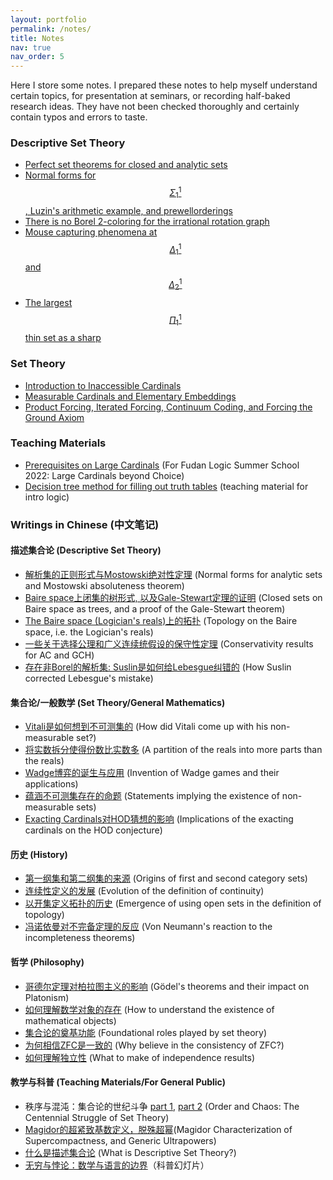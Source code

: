 ```yaml
---
layout: portfolio
permalink: /notes/
title: Notes
nav: true
nav_order: 5
---
```


Here I store some notes. I prepared these notes to help myself understand certain topics, for presentation at seminars, or recording half-baked research ideas. They have not been checked thoroughly and certainly contain typos and errors to taste. 

### Descriptive Set Theory
- [Perfect set theorems for closed and analytic sets](April_13_2023_Perfect_set_theorems_LPS206.pdf)
- [Normal forms for $$\Sigma^1_1$$, Luzin's arithmetic example, and prewellorderings](Nov_22_2022_Sigma11_normal_form_norms_prewellorderings.pdf)
- [There is no Borel 2-coloring for the irrational rotation graph](no_borel_2_coloring.pdf)
- [Mouse capturing phenomena at $$\Delta^1_1$$ and $$\Delta^1_2$$](mouse_set_capturing.pdf)
- [The largest $$\Pi^1_1$$ thin set as a sharp](largest_thin_set_as_a_sharp.pdf)


### Set Theory
- [Introduction to Inaccessible Cardinals](intro_to_inaccessibility.pdf)
- [Measurable Cardinals and Elementary Embeddings](Measurable_Cardinal_Elem_Emb.pdf)
- [Product Forcing, Iterated Forcing, Continuum Coding, and Forcing the Ground Axiom](forcing_ground_axiom.pdf)

### Teaching Materials
- [Prerequisites on Large Cardinals](Fudan_Summer_2022_Prereq.pdf) (For Fudan Logic Summer School 2022: Large Cardinals beyond Choice) 
- [Decision tree method for filling out truth tables](LPS30_decision_tree.pdf) (teaching material for intro logic)


### Writings in Chinese (中文笔记)


#### 描述集合论 (Descriptive Set Theory)

- [解析集的正则形式与Mostowski绝对性定理](https://zhuanlan.zhihu.com/p/674023670) (Normal forms for analytic sets and Mostowski absoluteness theorem)
- [Baire space上闭集的树形式, 以及Gale-Stewart定理的证明](https://zhuanlan.zhihu.com/p/343380697) (Closed sets on Baire space as trees, and a proof of the Gale-Stewart theorem)
- [The Baire space (Logician's reals)上的拓扑](https://zhuanlan.zhihu.com/p/274275990) (Topology on the Baire space, i.e. the Logician's reals)
- [一些关于选择公理和广义连续统假设的保守性定理](https://zhuanlan.zhihu.com/p/673567584) (Conservativity results for AC and GCH)
- [存在非Borel的解析集: Suslin是如何给Lebesgue纠错的](https://zhuanlan.zhihu.com/p/449221076) (How Suslin corrected Lebesgue's mistake)

#### 集合论/一般数学 (Set Theory/General Mathematics)

- [Vitali是如何想到不可测集的](https://www.zhihu.com/question/497629154/answer/3276037526) (How did Vitali come up with his non-measurable set?)
- [将实数拆分使得份数比实数多](https://www.zhihu.com/question/559474148/answer/2911486965) (A partition of the reals into more parts than the reals)
- [Wadge博弈的诞生与应用](https://www.zhihu.com/question/60555973/answer/2573890860) (Invention of Wadge games and their applications)
- [蕴涵不可测集存在的命题](https://www.zhihu.com/question/586482223/answer/3220287080) (Statements implying the existence of non-measurable sets)
- [Exacting Cardinals对HOD猜想的影响](https://www.zhihu.com/question/4938407647/answer/41336139963) (Implications of the exacting cardinals on the HOD conjecture)

#### 历史 (History)

- [第一纲集和第二纲集的来源](https://www.zhihu.com/question/564071382/answer/2746385581) (Origins of first and second category sets)
- [连续性定义的发展](https://www.zhihu.com/question/561581120/answer/2732719832) (Evolution of the definition of continuity)
- [以开集定义拓扑的历史](https://www.zhihu.com/question/396132316/answer/2825090720) (Emergence of using open sets in the definition of topology)
- [冯诺依曼对不完备定理的反应](https://www.zhihu.com/question/311997208/answer/2309917597) (Von Neumann's reaction to the incompleteness theorems)

#### 哲学 (Philosophy)

- [哥德尔定理对柏拉图主义的影响](https://www.zhihu.com/question/549218308/answer/2711623909) (Gödel's theorems and their impact on Platonism)
- [如何理解数学对象的存在](https://www.zhihu.com/question/532851915/answer/2487266239) (How to understand the existence of mathematical objects)
- [集合论的奠基功能](https://www.zhihu.com/question/363043105/answer/971089249) (Foundational roles played by set theory)
- [为何相信ZFC是一致的](https://www.zhihu.com/people/jasonchen0325/answers/by_votes) (Why believe in the consistency of ZFC?)
- [如何理解独立性](https://www.zhihu.com/question/645327955/answer/3405990633) (What to make of independence results)

#### 教学与科普 (Teaching Materials/For General Public)

- 秩序与混沌：集合论的世纪斗争 [part 1](https://mp.weixin.qq.com/s/YpsiM64rhEjZDAgPdnaR-g), [part 2](https://mp.weixin.qq.com/s/G7KbpDTo5YlMvu6A5kupVA) (Order and Chaos: The Centennial Struggle of Set Theory)
- [Magidor的超紧致基数定义，脱殊超幂](fudan_forcing_seminar_July22.pdf)(Magidor Characterization of Supercompactness, and Generic Ultrapowers)
- [什么是描述集合论](https://www.zhihu.com/question/274457961/answer/2305826783) (What is Descriptive Set Theory?)
- [无穷与悖论：数学与语言的边界](infinity_paradox_chinese.pdf)（科普幻灯片）